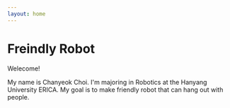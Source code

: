 ```yaml
---
layout: home
---
```

# Freindly Robot

Welecome! 

My name is Chanyeok Choi. I'm majoring in Robotics at the Hanyang University ERICA. My goal is to make friendly robot that can hang out with people.




